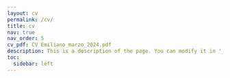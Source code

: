 ```yaml
---
layout: cv
permalink: /cv/
title: cv
nav: true
nav_order: 5
cv_pdf: CV Emiliano_marzo_2024.pdf
description: This is a description of the page. You can modify it in '_pages/cv.md'. You can also change or remove the top pdf download button.
toc:
  sidebar: left
---
```

